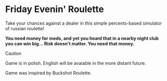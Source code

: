 # Friday Evenin' Roulette
Take your chances against a dealer in this simple percents-based simulator of russian roulette!

**You need money for meds, and yet you heard that in a nearby night club you can win big... Risk doesn't matter. You need that money.**
>[!CAUTION]
>Game is in polish. English will be avaiable in the more distant future.

Game was inspired by Buckshot Roulette.
